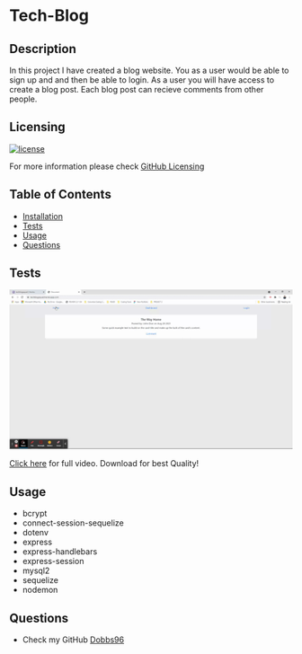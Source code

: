 # Tech-Blog

## Description

In this project I have created a blog website. You as a user would be able to sign up and and then be able to login. As a user you will have access to create a blog post. Each blog post can recieve comments from other people.

## Licensing

[![license](https://img.shields.io/badge/license-MIT-blue)](https://shields.io)

For more information please check [GitHub Licensing](https://docs.github.com/en/github/creating-cloning-and-archiving-repositories/creating-a-repository-on-github/licensing-a-repository)

## Table of Contents

- [Installation](#installation)
- [Tests](#tests)
- [Usage](#usage)
- [Questions](#questions)

## Tests

![How to start Video](./tour.gif)

[Click here](https://drive.google.com/file/d/1DwDpmpajNxgZGrUfhCaOuDlAr_eg9zQH/view) for full video.
Download for best Quality!

## Usage

- bcrypt
- connect-session-sequelize
- dotenv
- express
- express-handlebars
- express-session
- mysql2
- sequelize
- nodemon

## Questions

- Check my GitHub [Dobbs96](https://github.com/Dobbs96)
